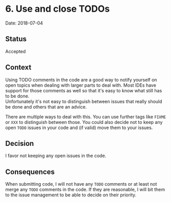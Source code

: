 # 6. Use and close TODOs

Date: 2018-07-04

## Status

Accepted

## Context

Using TODO comments in the code are a good way to notify yourself on open topics when dealing with larger parts to deal with. Most IDEs have support for those comments as well so that it's easy to know what still has to be done.  
Unfortunately it's not easy to distinguish between issues that really should be done and others that are an advice.

There are multiple ways to deal with this. You can use further tags like `FIXME` or `XXX` to distinguish between those. You could also decide not to keep any open `TODO` issues in your code and (if valid) move them to your issues.

## Decision

I favor not keeping any open issues in the code.

## Consequences

When submitting code, I will not have any `TODO` comments or at least not merge any `TODO` comments in the code. If they are reasonable, I will bit them to the issue management to be able to decide on their priority.
